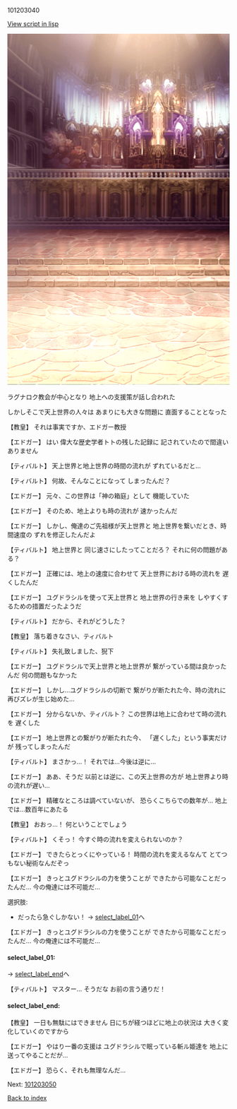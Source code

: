 101203040

[View script in lisp](../scripts/101203040.txt)

![006_church.png](../images/backgrounds/006_church.png)

ラグナロク教会が中心となり
地上への支援策が話し合われた

しかしそこで天上世界の人々は
あまりにも大きな問題に
直面することとなった

【教皇】
それは事実ですか、エドガー教授

【エドガー】
はい
偉大な歴史学者トトの残した記録に
記されていたので間違いありません

【ティバルト】
天上世界と地上世界の時間の流れが
ずれているだと…

【ティバルト】
何故、そんなことになって
しまったんだ？

【エドガー】
元々、この世界は「神の箱庭」として
機能していた

【エドガー】
そのため、地上よりも時の流れが
速かったんだ

【エドガー】
しかし、俺達のご先祖様が天上世界と
地上世界を繋いだとき、時間速度の
ずれを修正したんだよ

【ティバルト】
地上世界と
同じ速さにしたってことだろ？
それに何の問題がある？

【エドガー】
正確には、地上の速度に合わせて
天上世界における時の流れを
遅くしたんだ

【エドガー】
ユグドラシルを使って天上世界と
地上世界の行き来を
しやすくするための措置だったようだ

【ティバルト】
だから、それがどうした？

【教皇】
落ち着きなさい、ティバルト

【ティバルト】
失礼致しました、猊下

【エドガー】
ユグドラシルで天上世界と地上世界が
繋がっている間は良かったんだ
何の問題もなかった

【エドガー】
しかし…ユグドラシルの切断で
繋がりが断たれた今、時の流れに
再びズレが生じ始めた…

【エドガー】
分からないか、ティバルト？
この世界は地上に合わせて時の流れを
遅くした

【エドガー】
地上世界との繋がりが断たれた今、
「遅くした」という事実だけが
残ってしまったんだ

【ティバルト】
まさかっ…！
それでは…今後は逆に…

【エドガー】
ああ、そうだ
以前とは逆に、この天上世界の方が
地上世界より時の流れが遅い…

【エドガー】
精確なところは調べていないが、
恐らくこちらでの数年が…
地上では…数百年にあたる

【教皇】
おおっ…！
何ということでしょう

【ティバルト】
くそっ！
今すぐ時の流れを変えられないのか？

【エドガー】
できたらとっくにやっている！
時間の流れを変えるなんて
とてつもない秘術なんだぞっ

【エドガー】
きっとユグドラシルの力を使うことが
できたから可能なことだったんだ…
今の俺達には不可能だ…

選択肢:
- だったら急ぐしかない！ → [select_label_01](#select_label_01)へ


【エドガー】
きっとユグドラシルの力を使うことが
できたから可能なことだったんだ…
今の俺達には不可能だ…

#### select_label_01:
 → [select_label_end](#select_label_end)へ

【ティバルト】
マスター…
そうだな
お前の言う通りだ！

#### select_label_end:

【教皇】
一日も無駄にはできません
日にちが経つほどに地上の状況は
大きく変化していくのですから

【エドガー】
やはり一番の支援は
ユグドラシルで眠っている斬ル姫達を
地上に送ってやることだが…

【エドガー】
恐らく、それも無理なんだ…

Next: [101203050](101203050.md)

[Back to index](index.md)
